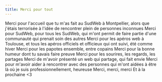 ```yaml
---
title: Merci pour tout
---
```


Merci pour l'accueil que tu m'as fait au SudWeb à Montpellier, alors que j'étais terrorisée à l'idée de rencontrer plein de personnes inconnues
Merci pour SudWeb, pour tous les SudWeb, qui m'ont permit de faire partie d'une communauté qui prenait soin des autres
Merci pour les apéros web à Toulouse, et tous les apéros officiels et officieux qui ont suivi, été comme hiver
Merci pour les papotes ensemble, entre copains
Merci pour la bonne humeur dont tu savais faire preuve
Merci pour les sourires, les regards, les partages
Merci de m'avoir présenté un web qui partage, qui fait envie
Merci pour m'avoir aider à rencontrer avec des personnes qui m'ont aidées à être là où je suis professionnellement, heureuse
Merci, merci, merci
Et à la prochaine <3
